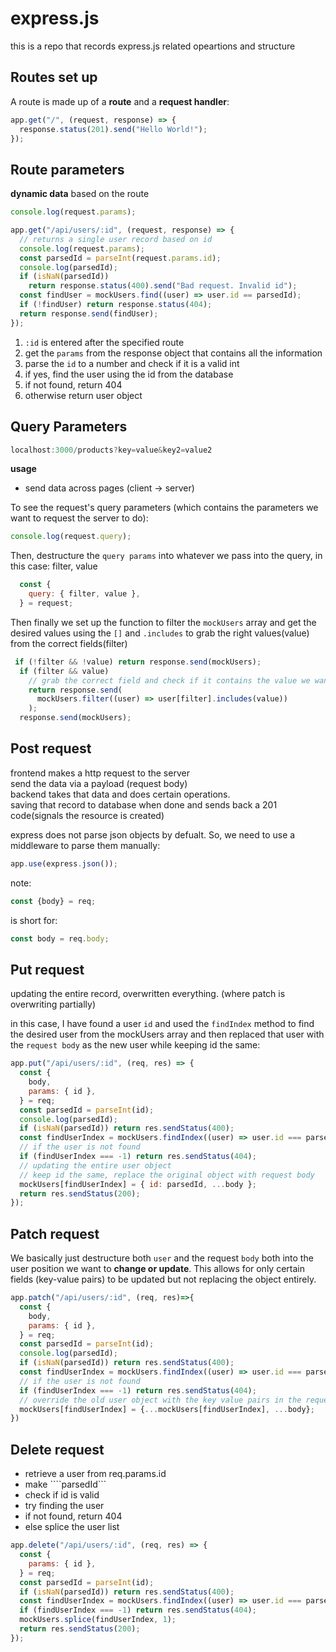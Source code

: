 # express.js

this is a repo that records express.js related opeartions and structure

## Routes set up

A route is made up of a **route** and a **request handler**:

```JavaScript
app.get("/", (request, response) => {
  response.status(201).send("Hello World!");
});
```

## Route parameters

**dynamic data** based on the route

```Javascript
console.log(request.params);
```

```Javascript
app.get("/api/users/:id", (request, response) => {
  // returns a single user record based on id
  console.log(request.params);
  const parsedId = parseInt(request.params.id);
  console.log(parsedId);
  if (isNaN(parsedId))
    return response.status(400).send("Bad request. Invalid id");
  const findUser = mockUsers.find((user) => user.id == parsedId);
  if (!findUser) return response.status(404);
  return response.send(findUser);
});
```

1. `:id` is entered after the specified route
2. get the `params` from the response object that contains all the information
3. parse the `id` to a number and check if it is a valid int
4. if yes, find the user using the id from the database
5. if not found, return 404
6. otherwise return user object

## Query Parameters

```Javascript
localhost:3000/products?key=value&key2=value2
```

**usage**

- send data across pages (client -> server)

To see the request's query parameters (which contains the parameters we
want to request the server to do):

```Javascript
console.log(request.query);
```

Then, destructure the `query params` into whatever we pass into the query, in this case: filter, value

```Javascript
  const {
    query: { filter, value },
  } = request;
```

Then finally we set up the function to filter the `mockUsers` array and get the desired values using the `[]` and `.includes` to grab the right values(value) from the correct fields(filter)

```Javascript
 if (!filter && !value) return response.send(mockUsers);
  if (filter && value)
    // grab the correct field and check if it contains the value we want
    return response.send(
      mockUsers.filter((user) => user[filter].includes(value))
    );
  response.send(mockUsers);
```

## Post request

frontend makes a http request to the server\
send the data via a payload (request body)\
backend takes that data and does certain operations.\
saving that record to database when done and sends back a 201 code(signals the resource is created)

express does not parse json objects by defualt. So, we need to use a middleware to parse them manually:

```Javascript
app.use(express.json());
```

note:

```Javascript
const {body} = req;
```

is short for:

```Javascript
const body = req.body;
```

## Put request

updating the entire record, overwritten everything. (where patch is overwriting partially)

in this case, I have found a user `id` and used the `findIndex` method to find the desired
user from the mockUsers array and then replaced that user with the `request body` as the new user while keeping id the same:

```Javascript
app.put("/api/users/:id", (req, res) => {
  const {
    body,
    params: { id },
  } = req;
  const parsedId = parseInt(id);
  console.log(parsedId);
  if (isNaN(parsedId)) return res.sendStatus(400);
  const findUserIndex = mockUsers.findIndex((user) => user.id === parsedId);
  // if the user is not found
  if (findUserIndex === -1) return res.sendStatus(404);
  // updating the entire user object
  // keep id the same, replace the original object with request body
  mockUsers[findUserIndex] = { id: parsedId, ...body };
  return res.sendStatus(200);
});

```

## Patch request
We basically just destructure both `user` and the request `body` both into the user position we want to **change or update**. This allows for only certain fields (key-value pairs) to be updated but not replacing the object entirely.

```Javascript
app.patch("/api/users/:id", (req, res)=>{
  const {
    body,
    params: { id },
  } = req;
  const parsedId = parseInt(id);
  console.log(parsedId);
  if (isNaN(parsedId)) return res.sendStatus(400);
  const findUserIndex = mockUsers.findIndex((user) => user.id === parsedId);
  // if the user is not found
  if (findUserIndex === -1) return res.sendStatus(404);
  // override the old user object with the key value pairs in the request body
  mockUsers[findUserIndex] = {...mockUsers[findUserIndex], ...body};
})
```

## Delete request
- retrieve a user from req.params.id
- make ````parsedId```
- check if id is valid
- try finding the user 
- if not found, return 404
- else splice the user list 

```Javascript
app.delete("/api/users/:id", (req, res) => {
  const {
    params: { id },
  } = req;
  const parsedId = parseInt(id);
  if (isNaN(parsedId)) return res.sendStatus(400);
  const findUserIndex = mockUsers.findIndex((user) => user.id === parsedId);
  if (findUserIndex === -1) return res.sendStatus(404);
  mockUsers.splice(findUserIndex, 1);
  return res.sendStatus(200);
});
```